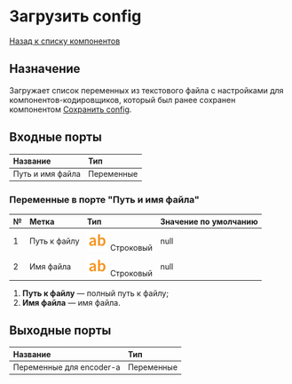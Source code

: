 # Загрузить config

[Назад к списку компонентов](../README.md)

## Назначение

Загружает список переменных из текстового файла с настройками для компонентов-кодировщиков, который был ранее сохранен компонентом [Сохранить config](..save_config).

## Входные порты

| Название                | Тип        |
|:------------------------|:-----------|
| Путь и имя файла        | Переменные |

### Переменные в порте "Путь и имя файла"

| №  | Метка                       | Тип                                | Значение по умолчанию   |
|:---|:----------------------------|:-----------------------------------|:------------------------|
| 1  | Путь к файлу                | ![](./img/string.svg) Строковый    | null                    |
| 2  | Имя файла                   | ![](./img/string.svg) Строковый    | null                    |

1. **Путь к файлу** — полный путь к файлу;
2. **Имя файла**  — имя файла.

## Выходные порты

| Название                  | Тип        |
|:--------------------------|:-----------|
| Переменные для encoder-а  | Переменные |


